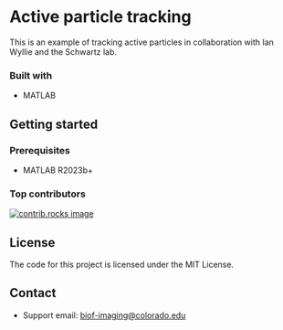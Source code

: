 # Active particle tracking

This is an example of tracking active particles in collaboration with Ian Wyllie and the Schwartz lab.

### Built with

- MATLAB

## Getting started

### Prerequisites

- MATLAB R2023b+

### Top contributors
<a href="https://github.com/Biofrontiers-ALMC/active-particle-tracking/graphs/contributors">
  <img src="https://contrib.rocks/image?repo=Biofrontiers-ALMC/active-particle-tracking" alt="contrib.rocks image" />
</a>

## License

The code for this project is licensed under the MIT License.

## Contact

- Support email: biof-imaging@colorado.edu